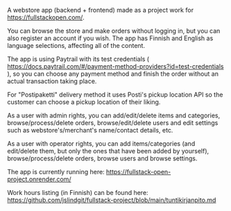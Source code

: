 A webstore app (backend + frontend) made as a project work for https://fullstackopen.com/.

You can browse the store and make orders without logging in, but you can also register an account if you wish.
The app has Finnish and English as language selections, affecting all of the content.

The app is using Paytrail with its test credentials ( https://docs.paytrail.com/#/payment-method-providers?id=test-credentials ), so you can choose any payment method and finish the order without an actual transaction taking place.

For "Postipaketti" delivery method it uses Posti's pickup location API so the customer can choose a pickup location of their liking.

As a user with admin rights, you can add/edit/delete items and categories, browse/process/delete orders, browse/edit/delete users and edit settings such as webstore's/merchant's name/contact details, etc. 

As a user with operator rights, you can add items/categories (and edit/delete them, but only the ones that have been added by yourself), browse/process/delete orders, browse users and browse settings.

The app is currently running here: https://fullstack-open-project.onrender.com/

Work hours listing (in Finnish) can be found here: https://github.com/jslindgit/fullstack-project/blob/main/tuntikirjanpito.md
